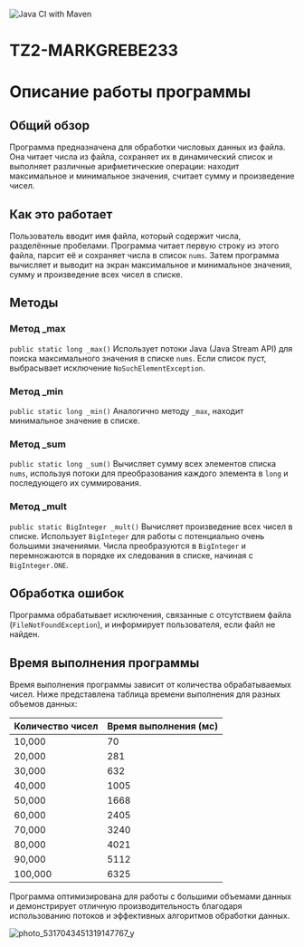 
![Java CI with Maven](https://github.com/Markiziog/TZ2-MARKGREBE233/actions)

# TZ2-MARKGREBE233
# Описание работы программы

## Общий обзор
Программа предназначена для обработки числовых данных из файла. Она читает числа из файла, сохраняет их в динамический список и выполняет различные арифметические операции: находит максимальное и минимальное значения, считает сумму и произведение чисел.

## Как это работает
Пользователь вводит имя файла, который содержит числа, разделённые пробелами. Программа читает первую строку из этого файла, парсит её и сохраняет числа в список `nums`. Затем программа вычисляет и выводит на экран максимальное и минимальное значения, сумму и произведение всех чисел в списке.

## Методы
### Метод _max
`public static long _max()`
Использует потоки Java (Java Stream API) для поиска максимального значения в списке `nums`. Если список пуст, выбрасывает исключение `NoSuchElementException`.

### Метод _min
`public static long _min()`
Аналогично методу `_max`, находит минимальное значение в списке.

### Метод _sum
`public static long _sum()`
Вычисляет сумму всех элементов списка `nums`, используя потоки для преобразования каждого элемента в `long` и последующего их суммирования.

### Метод _mult
`public static BigInteger _mult()`
Вычисляет произведение всех чисел в списке. Использует `BigInteger` для работы с потенциально очень большими значениями. Числа преобразуются в `BigInteger` и перемножаются в порядке их следования в списке, начиная с `BigInteger.ONE`.

## Обработка ошибок
Программа обрабатывает исключения, связанные с отсутствием файла (`FileNotFoundException`), и информирует пользователя, если файл не найден.

## Время выполнения программы

Время выполнения программы зависит от количества обрабатываемых чисел. Ниже представлена таблица времени выполнения для разных объемов данных:

| Количество чисел | Время выполнения (мс) |
|------------------|----------------------|
| 10,000           | 70                   |
| 20,000           | 281                  |
| 30,000           | 632                  |
| 40,000           | 1005                 |
| 50,000           | 1668                 |
| 60,000           | 2405                 |
| 70,000           | 3240                 |
| 80,000           | 4021                 |
| 90,000           | 5112                 |
| 100,000          | 6325                 |

Программа оптимизирована для работы с большими объемами данных и демонстрирует отличную производительность благодаря использованию потоков и эффективных алгоритмов обработки данных.

![photo_5317043451319147767_y](https://github.com/Markiziog/TZ2-MARKGREBE233/assets/157812830/cb2abd4d-daea-4e26-b9d8-019300c99a5f)
